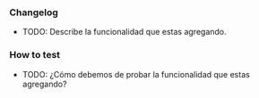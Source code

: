 ### Changelog

* TODO: Describe la funcionalidad que estas agregando.

### How to test

* TODO: ¿Cómo debemos de probar la funcionalidad que estas agregando?
